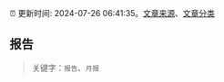 :alarm_clock: 更新时间: 2024-07-26 06:41:35。[文章来源](/README.md)、[文章分类](/TAGS.md)

## 报告


> 关键字：`报告`、`月报`



